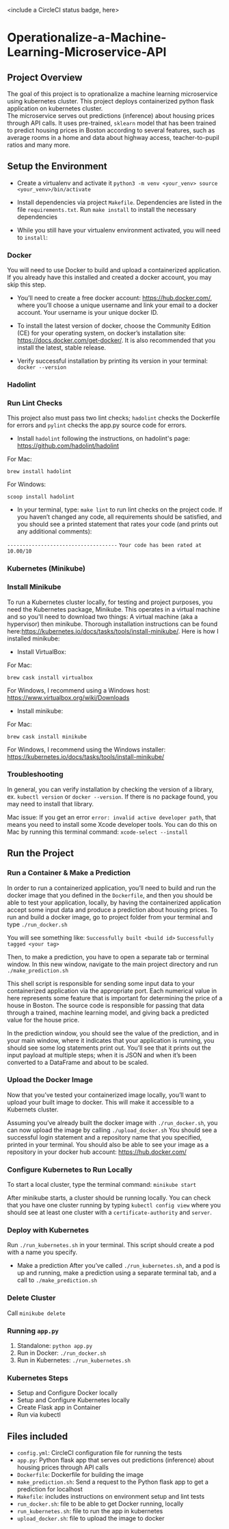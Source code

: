 <include a CircleCI status badge, here>

# Operationalize-a-Machine-Learning-Microservice-API

## Project Overview
The goal of this project is to oprationalize a machine learning microservice using kubernetes cluster. This project deploys containerized python flask application on kubernetes cluster.  
The microservice serves out predictions (inference) about housing prices through API calls. It uses pre-trained, `sklearn` model that has been trained to predict housing prices in Boston according to several features, such as average rooms in a home and data about highway access, teacher-to-pupil ratios and many more.


## Setup the Environment

* Create a virtualenv and activate it
    `python3 -m venv <your_venv>
     source <your_venv>/bin/activate`

* Install dependencies via project `Makefile`. Dependencies are listed in the file `requirements.txt`.
Run `make install` to install the necessary dependencies

* While you still have your virtualenv environment activated, you will need to `install`:

### Docker
You will need to use Docker to build and upload a containerized application. If you already have this installed and created a docker account, you may skip this step.

* You’ll need to create a free docker account: https://hub.docker.com/, where you’ll choose a unique username and link your email to a docker account. Your username is your unique docker ID.

* To install the latest version of docker, choose the Community Edition (CE) for your operating system, on docker’s installation site: https://docs.docker.com/get-docker/. It is also recommended that you install the latest, stable release.

* Verify successful installation by printing its version in your terminal: `docker --version`

### Hadolint

### Run Lint Checks
This project also must pass two lint checks; `hadolint` checks the Dockerfile for errors and `pylint` checks the app.py source code for errors.
* Install `hadolint` following the instructions, on hadolint's page: https://github.com/hadolint/hadolint

For Mac:

 `brew install hadolint`

For Windows:

 `scoop install hadolint`

 * In your terminal, type: `make lint` to run lint checks on the project code. If you haven’t changed any code, all requirements should be satisfied, and you should see a printed statement that rates your code (and prints out any additional comments):

`------------------------------------`
`Your code has been rated at 10.00/10`

### Kubernetes (Minikube)
### Install Minikube
To run a Kubernetes cluster locally, for testing and project purposes, you need the Kubernetes package, Minikube. This operates in a virtual machine and so you'll need to download two things: A virtual machine (aka a hypervisor) then minikube. Thorough installation instructions can be found here:https://kubernetes.io/docs/tasks/tools/install-minikube/. Here is how I installed minikube:

* Install VirtualBox:

For Mac:

`brew cask install virtualbox`

For Windows, I recommend using a Windows host: https://www.virtualbox.org/wiki/Downloads

* Install minikube:

For Mac:

`brew cask install minikube`

For Windows, I recommend using the Windows installer: https://kubernetes.io/docs/tasks/tools/install-minikube/

### Troubleshooting
In general, you can verify installation by checking the version of a library, ex. `kubectl version` or `docker --version`. If there is no package found, you may need to install that library.

Mac issue: If you get an error `error: invalid active developer path`, that means you need to install some Xcode developer tools. You can do this on Mac by running this terminal command: `xcode-select --install`

## Run the Project

### Run a Container & Make a Prediction
In order to run a containerized application, you’ll need to build and run the docker image that you defined in the `Dockerfile`, and then you should be able to test your application, locally, by having the containerized application accept some input data and produce a prediction about housing prices. 
To run and build a docker image, go to project folder from your terminal and type `./run_docker.sh` 

You will see something like: 
`Successfully built <build id>`
`Successfully tagged <your tag>`

Then, to make a prediction, you have to open a separate tab or terminal window. In this new window, navigate to the main project directory and run `./make_prediction.sh`

This shell script is responsible for sending some input data to your containerized application via the appropriate port. Each numerical value in here represents some feature that is important for determining the price of a house in Boston. The source code is responsible for passing that data through a trained, machine learning model, and giving back a predicted value for the house price.

In the prediction window, you should see the value of the prediction, and in your main window, where it indicates that your application is running, you should see some log statements print out. You’ll see that it prints out the input payload at multiple steps; when it is JSON and when it’s been converted to a DataFrame and about to be scaled.

### Upload the Docker Image
Now that you’ve tested your containerized image locally, you’ll want to upload your built image to docker. This will make it accessible to a Kubernets cluster.

Assuming you’ve already built the docker image with `./run_docker.sh`, you can now upload the image by calling `./upload_docker.sh`
You should see a successful login statement and a repository name that you specified, printed in your terminal. You should also be able to see your image as a repository in your docker hub account: https://hub.docker.com/

### Configure Kubernetes to Run Locally
To start a local cluster, type the terminal command: `minikube start`

After minikube starts, a cluster should be running locally. You can check that you have one cluster running by typing `kubectl config view` where you should see at least one cluster with a `certificate-authority` and `server`.

### Deploy with Kubernetes
Run `./run_kubernetes.sh` in your terminal.
This script should create a pod with a name you specify.

* Make a prediction
After you’ve called `./run_kubernetes.sh`, and a pod is up and running, make a prediction using a separate terminal tab, and a call to `./make_prediction.sh`

### Delete Cluster
Call `minikube delete`


### Running `app.py`

1. Standalone:  `python app.py`
2. Run in Docker:  `./run_docker.sh`
3. Run in Kubernetes:  `./run_kubernetes.sh`

### Kubernetes Steps

* Setup and Configure Docker locally
* Setup and Configure Kubernetes locally
* Create Flask app in Container
* Run via kubectl

## Files included
* `config.yml`: CircleCI configuration file for running the tests
* `app.py`: Python flask app that serves out predictions (inference) about housing prices through API calls
* `Dockerfile`: Dockerfile for building the image
* `make_prediction.sh`: Send a request to the Python flask app to get a prediction for localhost
* `Makefile`: includes instructions on environment setup and lint tests
* `run_docker.sh`: file to be able to get Docker running, locally
* `run_kubernetes.sh`: file to run the app in kubernetes
* `upload_docker.sh`: file to upload the image to docker
